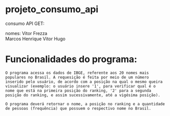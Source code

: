 # projeto_consumo_api
consumo API GET:

nomes: Vitor Frezza  
       Marcos Henrique 
       Vitor Hugo 


# Funcionalidades do programa:

    O programa acessa os dados de IBGE, referente aos 20 nomes mais populares no Brasil. A requesição é feita por meio de um número inserido pelo usuário, de acordo com a posição na qual o mesmo queira visualizar (exemplo: o usuário insere '1', para verificar qual é o nome que está na primeira posição do ranking, '2' para a segunda posição do ranking, e assim sucessivamente, até a vigésima posição).
    
    O programa deverá retornar o nome, a posição no ranking e a quantidade de pessoas (frequência) que possuem o respectivo nome no Brasil.
